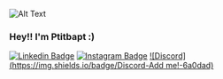 ![Alt Text](https://media.giphy.com/media/pWLSXjkAv1c1gwCB4E/giphy.gif)
### Hey!! I'm Ptitbapt :) 

[![Linkedin Badge](https://img.shields.io/badge/-LinkedIn-0e76a8?style=flat-square&logo=Linkedin&logoColor=white)](https://www.linkedin.com/in/baptiste-dumoulin-developpeur-informatique-076008218/)
[![Instagram Badge](https://img.shields.io/badge/-Instagram-e4405f?style=flat-square&logo=Instagram&logoColor=white)](https://www.instagram.com/ptibapt/)
[![Discord](https://img.shields.io/badge/Discord-Add me!-6a0dad)](https://discordapp.com/users/223051875354804224/)

